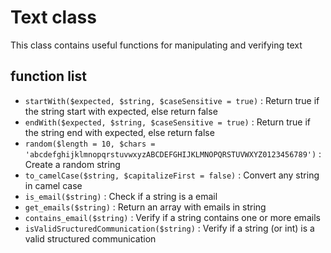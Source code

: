 # Text class

This class contains useful functions for manipulating and verifying text

## function list

* `startWith($expected, $string, $caseSensitive = true)` : Return true if the string start with expected, else return false
* `endWith($expected, $string, $caseSensitive = true)` : Return true if the string end with expected, else return false
* `random($length = 10, $chars = 'abcdefghijklmnopqrstuvwxyzABCDEFGHIJKLMNOPQRSTUVWXYZ0123456789')` : Create a random string
* `to_camelCase($string, $capitalizeFirst = false)` : Convert any string in camel case
* `is_email($string)` : Check if a string is a email
* `get_emails($string)` : Return an array with emails in string
* `contains_email($string)` : Verify if a string contains one or more emails
* `isValidSructuredCommunication($string)` : Verify if a string (or int) is a valid structured communication